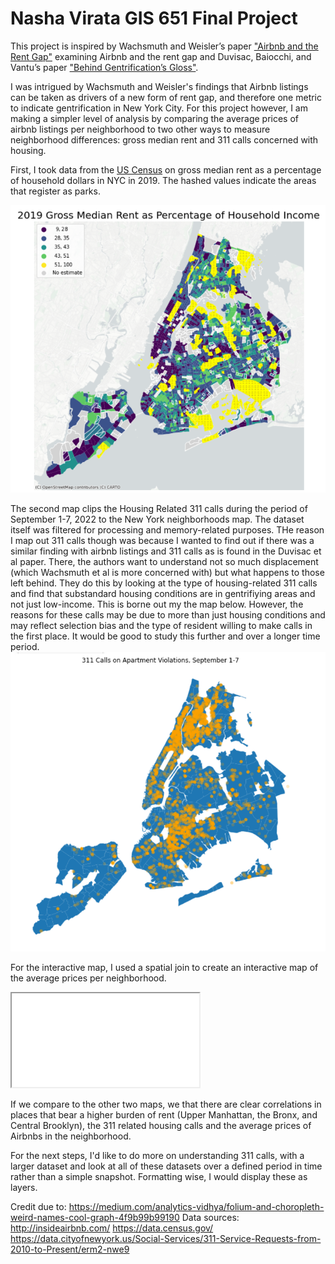 
# Nasha Virata GIS 651 Final Project 

This project is inspired by Wachsmuth and Weisler’s paper ["Airbnb and the Rent Gap"](https://upgo.lab.mcgill.ca/publication/airbnb-and-the-rent-gap/airbnb-and-the-rent-gap.pdf) examining Airbnb and the rent gap  and Duvisac, Baiocchi, and Vantu’s paper ["Behind Gentrification’s Gloss"](https://journals.sagepub.com/doi/abs/10.1177/15365042221107656). 

I was intrigued by Wachsmuth and Weisler's findings that Airbnb listings can be taken as drivers of a new form of rent gap, and therefore one metric to indicate gentrification in New York City. For this project however, I am making a simpler level of analysis by comparing the average prices of airbnb listings per neighborhood to two other ways to measure neighborhood differences: gross median rent and 311 calls concerned with housing. 

First, I took data from the [US Census](https://data.census.gov/) on gross median rent as a percentage of household dollars in NYC in 2019. The hashed values indicate the areas that register as parks.

![Gross Median Rent](http://github.com/mv627/651_final_proj.github.io/blob/main/gross_med_rent.png?raw=true)

The second map clips the Housing Related 311 calls during the period of September 1-7, 2022 to the New York neighborhoods map. The dataset itself was filtered for processing and memory-related purposes. THe reason I map out 311 calls though was because I wanted to find out if there was a similar finding with airbnb listings and 311 calls as is found in the Duvisac et al paper. There, the authors want to understand not so much displacement (which Wachsmuth et al is more concerned with) but what happens to those left behind. They do this by looking at the type of housing-related 311 calls and find that substandard housing conditions are in gentrifiying areas and not just low-income. This is borne out my the map below. However, the reasons for these calls may be due to more than just housing conditions and may reflect selection bias and the type of resident willing to make calls in the first place. It would be good to study this further and over a longer time period.  
![Housing Related 311 Calls, September 1-7, 2022](http://github.com/mv627/651_final_proj.github.io/blob/main/311_calls.png?raw=true)

For the interactive map, I used a spatial join to create an interactive map of the average prices per neighborhood. 

<iframe src="avg_price_neighborhood.html"></iframe>

If we compare to the other two maps, we that there are clear correlations in places that bear a higher burden of rent (Upper Manhattan, the Bronx, and Central Brooklyn), the 311 related housing calls and the average prices of Airbnbs in the neighborhood. 


For the next steps, I'd like to do more on understanding 311 calls, with a larger dataset and look at all of these datasets over a defined period in time rather than a simple snapshot. Formatting wise, I would display these as layers. 

Credit due to: https://medium.com/analytics-vidhya/folium-and-choropleth-weird-names-cool-graph-4f9b99b99190
Data sources:
http://insideairbnb.com/
https://data.census.gov/
https://data.cityofnewyork.us/Social-Services/311-Service-Requests-from-2010-to-Present/erm2-nwe9
